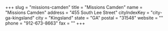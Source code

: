 +++
slug = "missions-camden"
title = "Missions Camden"
name = "Missions Camden"
address = "455 South Lee Street"
cityIndexKey = "city-ga-kingsland"
city = "Kingsland"
state = "GA"
postal = "31548"
website = ""
phone = "912-673-8663"
fax = ""
+++
